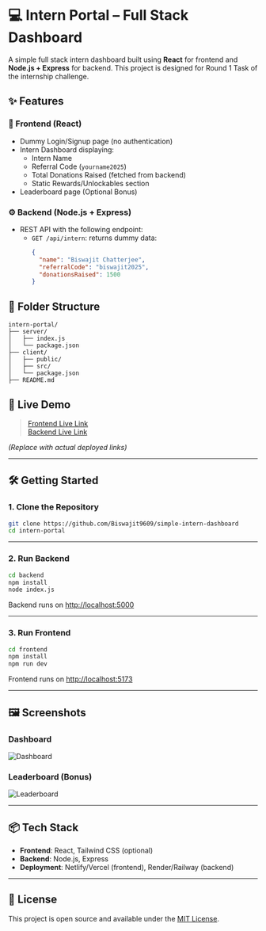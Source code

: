 
# 💻 Intern Portal – Full Stack Dashboard

A simple full stack intern dashboard built using **React** for frontend and **Node.js + Express** for backend. This project is designed for Round 1 Task of the internship challenge.

## ✨ Features

### 🔐 Frontend (React)
- Dummy Login/Signup page (no authentication)
- Intern Dashboard displaying:
  - Intern Name
  - Referral Code (`yourname2025`)
  - Total Donations Raised (fetched from backend)
  - Static Rewards/Unlockables section
- Leaderboard page (Optional Bonus)

### ⚙️ Backend (Node.js + Express)
- REST API with the following endpoint:
  - `GET /api/intern`: returns dummy data:
    ```json
    {
      "name": "Biswajit Chatterjee",
      "referralCode": "biswajit2025",
      "donationsRaised": 1500
    }
    ```

## 📁 Folder Structure

```
intern-portal/
├── server/
│   ├── index.js
│   └── package.json
├── client/
│   ├── public/
│   ├── src/
│   └── package.json
├── README.md
```

## 🚀 Live Demo

> [Frontend Live Link](https://simple-intern-dashboard-omega.vercel.app/)  
> [Backend Live Link](https://simple-intern-dashboard.onrender.com)

*(Replace with actual deployed links)*

---

## 🛠️ Getting Started

### 1. Clone the Repository

```bash
git clone https://github.com/Biswajit9609/simple-intern-dashboard
cd intern-portal
```

---

### 2. Run Backend

```bash
cd backend
npm install
node index.js
```

Backend runs on [http://localhost:5000](http://localhost:5000)

---

### 3. Run Frontend

```bash
cd frontend
npm install
npm run dev
```

Frontend runs on [http://localhost:5173](http://localhost:5173)

---

## 🖼️ Screenshots

### Dashboard  
![Dashboard](screenshots/dashboard.png)

### Leaderboard (Bonus)  
![Leaderboard](screenshots/leaderboard.png)

---

## 📦 Tech Stack

- **Frontend**: React, Tailwind CSS (optional)
- **Backend**: Node.js, Express
- **Deployment**: Netlify/Vercel (frontend), Render/Railway (backend)

---

## 📄 License

This project is open source and available under the [MIT License](LICENSE).
